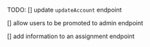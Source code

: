 TODO:
[] update `updateAccount` endpoint

[] allow users to be promoted to admin endpoint

[] add information to an assignment endpoint

